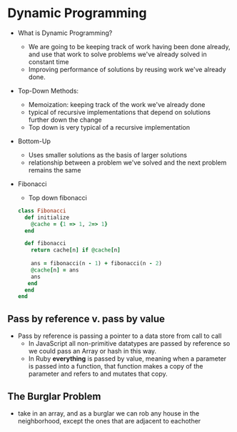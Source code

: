 # Dynamic Programming
  * What is Dynamic Programming?
    * We are going to be keeping track of work having been done already, and use that work
    to solve problems we've already solved in constant time
    * Improving performance of solutions by reusing work we've already done.
  * Top-Down Methods: 
    * Memoization: keeping track of the work we've already done
    * typical of recursive implementations that depend on solutions further down the change
    * Top down is very typical of a recursive implementation
  * Bottom-Up
    * Uses smaller solutions as the basis of larger solutions
    * relationship between a problem we've solved and the next problem remains the same
  * Fibonacci
    * Top down fibonacci

    ```ruby
    class Fibonacci
      def initialize
        @cache = {1 => 1, 2=> 1}
      end

      def fibonacci
        return cache[n] if @cache[n]
     
        ans = fibonacci(n - 1) + fibonacci(n - 2)
        @cache[n] = ans
        ans
       end
      end
    end
    ````

## Pass by reference v. pass by value 
  * Pass by reference is passing a pointer to a data store from call to call
    * In JavaScript all non-primitive datatypes are passed by reference so we could pass an Array or hash
    in this way.
    * In Ruby **everything** is passed by value, meaning when a parameter is passed into a function, that
    function makes a copy of the parameter and refers to and mutates that copy.
## The Burglar Problem
  * take in an array, and as a burglar we can rob any house in the neighborhood, except the ones that are adjacent to eachother

    